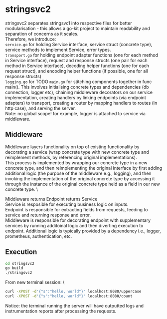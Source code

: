 # stringsvc2
stringsvc2 separates stringsvc1 into respective files for better modularisation - this allows a go-kit project to maintain readability and separation of concerns as it scales. \
Therefore, we introduce: \
`service.go` for holding Service interface, service struct (concrete type), service methods to implement Service, error types. \
`transport.go` for holding endpoint adapter functions (one for each method in Service interface), request and response structs (one pair for each method in Service interface), decoding helper functions (one for each request struct), and encoding helper functions (if possible, one for all response structs) \
`logging.go` for TODO
`main.go` for stitching components together in func main(). This involves initialising concrete types and dependencies (db connection, logger etc), chaining middleware decorators on our service implementation, creating handlers by linking endpoints (via endpoint adapters) to transport, creating a router by mapping handlers to routes (in http case), and serving the server. \
Note: no global scope! for example, logger is attached to service via middleware.

## Middleware
Middleware layers functionality on top of existing functionality by decorating a service (wrap concrete type with new concrete type and reimplement methods, by referencing original implementations). \
This process is implemented by wrapping our concrete type in a new concrete type, and then reimplementing the original interface by first adding additional logic (the purpose of the middleware e.g., logging), and then invoking the implementation of the original concrete type by accessing it through the instance of the original concrete type held as a field in our new concrete type. \

Middleware returns Endpoint returns Service \
Service is resposible for executing business logic on inputs. \
Endpoint is responsible for extracting fields from requests, feeding to service and returning response and error. \
Middleware is responsible for decorating endpoint with supplementary services by running additoinal logic and then diverting execution to endpoint. Additional logic is typically provided by a dependency i.e., logger, prometheus, authentication, etc. 

## Execution
```bash
cd stringsvc2
go build 
./stringsvc2
```
From new terminal session: \
```bash
curl -XPOST -d'{"s":"hello, world"}' localhost:8080/uppercase
curl -XPOST -d'{"s":"hello, world"}' localhost:8080/count
```
Notice: the terminal running the server will have outputted logs and instrumentation reports after processing the requests.
